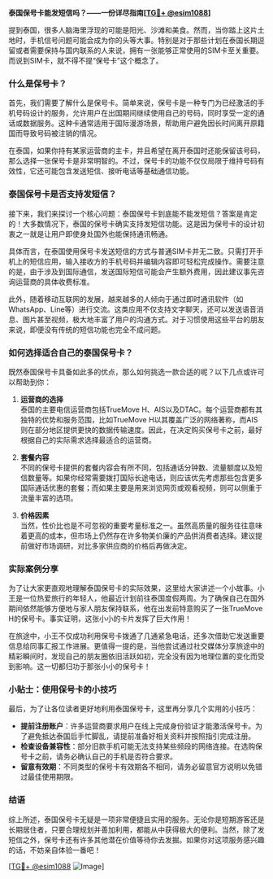 **泰国保号卡能发短信吗？——一份详尽指南[[TG💪+ @esim1088](https://t.me/s/esim1088)]**

提到泰国，很多人脑海里浮现的可能是阳光、沙滩和美食。然而，当你踏上这片土地时，手机信号问题可能会成为你的头等大事。特别是对于那些计划在泰国长期逗留或者需要保持与国内联系的人来说，拥有一张能够正常使用的SIM卡至关重要。而说到SIM卡，就不得不提“保号卡”这个概念了。

### 什么是保号卡？

首先，我们需要了解什么是保号卡。简单来说，保号卡是一种专门为已经激活的手机号码设计的服务，允许用户在出国期间继续使用自己的号码，同时享受一定的通话或数据服务。这种卡通常适用于国际漫游场景，帮助用户避免因长时间离开原籍国而导致号码被注销的情况。

在泰国，如果你持有某家运营商的主卡，并且希望在离开泰国时还能保留该号码，那么选择一张保号卡是非常明智的。不过，保号卡的功能不仅仅局限于维持号码有效性，它还可能包含发送短信、接听电话等基础通信功能。

### 泰国保号卡是否支持发短信？

接下来，我们来探讨一个核心问题：泰国保号卡到底能不能发短信？答案是肯定的！大多数情况下，泰国的保号卡确实支持发短信功能。这是因为保号卡的设计初衷之一就是让用户即使身处国外也能保持通讯畅通。

具体而言，在泰国使用保号卡发送短信的方式与普通SIM卡并无二致。只需打开手机上的短信应用，输入接收方的手机号码并编辑内容即可轻松完成操作。需要注意的是，由于涉及到国际通信，发送国际短信可能会产生额外费用，因此建议事先咨询运营商的具体收费标准。

此外，随着移动互联网的发展，越来越多的人倾向于通过即时通讯软件（如WhatsApp、Line等）进行交流。这类应用不仅支持文字聊天，还可以发送语音消息、图片甚至视频，极大地丰富了用户的沟通方式。对于习惯使用这些平台的朋友来说，即便没有传统的短信功能也完全不成问题。

### 如何选择适合自己的泰国保号卡？

既然泰国保号卡具备如此多的优点，那么如何挑选一款合适的呢？以下几点或许可以帮助到你：

1. **运营商的选择**  
   泰国的主要电信运营商包括TrueMove H、AIS以及DTAC。每个运营商都有其独特的优势和服务范围，比如TrueMove H以其覆盖广泛的网络著称，而AIS则在部分地区提供更快的数据传输速度。因此，在决定购买保号卡之前，最好根据自己的实际需求选择最适合的运营商。

2. **套餐内容**  
   不同的保号卡提供的套餐内容会有所不同，包括通话分钟数、流量额度以及短信数量等。如果你经常需要拨打国际长途电话，则应该优先考虑那些包含更多国际通话优惠的套餐；而如果主要是用来浏览网页或观看视频，则可以侧重于流量丰富的选项。

3. **价格因素**  
   当然，性价比也是不可忽视的重要考量标准之一。虽然高质量的服务往往意味着更高的成本，但市场上仍然存在许多物美价廉的产品供消费者选择。建议提前做好市场调研，对比多家供应商的价格后再做决定。

### 实际案例分享

为了让大家更直观地理解泰国保号卡的实际效果，这里给大家讲述一个小故事。小王是一位热爱旅行的年轻人，他最近计划前往泰国度假两周。为了确保自己在国外期间依然能够方便地与家人朋友保持联系，他在出发前特意购买了一张TrueMove H的保号卡。事实证明，这张小小的卡片发挥了巨大作用！

在旅途中，小王不仅成功利用保号卡拨通了几通紧急电话，还多次借助它发送重要信息给同事汇报工作进展。更值得一提的是，当他尝试通过社交媒体分享旅途中的精彩瞬间时，发现自己的朋友圈依旧活跃如初，完全没有因为地理位置的变化而受到影响。这一切都归功于那张小小的保号卡！

### 小贴士：使用保号卡的小技巧

最后，为了让各位读者更好地利用泰国保号卡，这里再分享几个实用的小技巧：

- **提前注册账户**：许多运营商要求用户在线上完成身份验证才能激活保号卡。为了避免抵达泰国后手忙脚乱，请提前准备好相关资料并按照指引完成注册。
- **检查设备兼容性**：部分旧款手机可能无法支持某些频段的网络连接。在选购保号卡之前，请务必确认自己的手机是否符合要求。
- **留意有效期**：不同类型的保号卡有效期各不相同，请务必留意官方说明以免错过最佳使用期限。

### 结语

综上所述，泰国保号卡无疑是一项非常便捷且实用的服务。无论你是短期游客还是长期居住者，只要合理规划并善加利用，都能从中获得极大的便利。当然，除了发短信之外，保号卡还有许多其他潜在价值等待你去发掘。如果你对这项服务感兴趣的话，不妨亲自体验一番吧！

[[TG💪+ @esim1088](https://t.me/s/esim1088) ![Image](https://i.postimg.cc/4NQfJmqS/Snipaste-2025-05-13-00-14-12.png)]